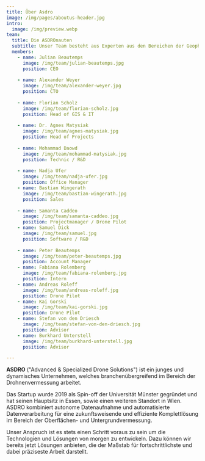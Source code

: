 ```yaml
---
title: Über Asdro
image: /img/pages/aboutus-header.jpg
intro:
  image: /img/preview.webp
team:
  title: Die ASDROnauten
  subtitle: Unser Team besteht aus Experten aus den Bereichen der Geophysik, der Drohnen-Technologie und der Software-Entwicklung
  members:
    - name: Julian Beautemps
      image: /img/team/julian-beautemps.jpg
      position: CEO
      
    - name: Alexander Weyer
      image: /img/team/alexander-weyer.jpg
      position: CTO
      
    - name: Florian Scholz
      image: /img/team/florian-scholz.jpg
      position: Head of GIS & IT
      
    - name: Dr. Agnes Matysiak
      image: /img/team/agnes-matysiak.jpg
      position: Head of Projects
      
    - name: Mohammad Daowd
      image: /img/team/mohammad-matysiak.jpg
      position: Technic / R&D
      
    - name: Nadja Ufer
      image: /img/team/nadja-ufer.jpg
      position: Office Manager
    - name: Bastian Wingerath
      image: /img/team/bastian-wingerath.jpg
      position: Sales
      
    - name: Samanta Caddeo
      image: /img/team/samanta-caddeo.jpg
      position: Projectmanager / Drone Pilot
    - name: Samuel Dick
      image: /img/team/samuel.jpg
      position: Software / R&D
      
    - name: Peter Beautemps
      image: /img/team/peter-beautemps.jpg
      position: Account Manager
    - name: Fabiana Rolemberg
      image: /img/team/fabiana-rolemberg.jpg
      position: Intern
    - name: Andreas Roleff
      image: /img/team/andreas-roleff.jpg
      position: Drone Pilot
    - name: Kai Gorski
      image: /img/team/kai-gorski.jpg
      position: Drone Pilot
    - name: Stefan von den Driesch
      image: /img/team/stefan-von-den-driesch.jpg
      position: Advisor
    - name: Burkhard Unterstell
      image: /img/team/burkhard-unterstell.jpg
      position: Advisor

---
```

**ASDRO** ("Advanced & Specialized Drone Solutions") ist ein junges und dynamisches Unternehmen, welches branchenübergreifend im Bereich der Drohnenvermessung arbeitet.

Das Startup wurde 2019 als Spin-off der Universität Münster gegründet und hat seinen Hauptsitz in Essen, sowie einen weiteren Standort in Wien. ASDRO kombiniert autonome Datenaufnahme und automatisierte Datenverarbeitung für eine zukunftsweisende und effiziente Komplettlösung im Bereich der Oberflächen- und Untergrundvermessung.

Unser Anspruch ist es stets einen Schritt voraus zu sein um die Technologien und Lösungen von morgen zu entwickeln. Dazu können wir bereits jetzt Lösungen anbieten, die der Maßstab für fortschrittlichste und dabei präziseste Arbeit darstellt.
